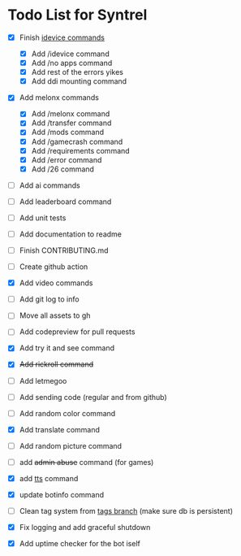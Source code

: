# Todo List for Syntrel

- [x] Finish [idevice commands](https://github.com/jkcoxson/idevice/blob/master/idevice/src/lib.rs#L522)
  - [x] Add /idevice command
  - [x] Add /no apps command
  - [x] Add rest of the errors yikes
  - [x] Add ddi mounting command

- [x] Add melonx commands
  - [x] Add /melonx command
  - [x] Add /transfer command
  - [x] Add /mods command
  - [x] Add /gamecrash command
  - [x] Add /requirements command
  - [x] Add /error command
  - [x] Add /26 command

- [ ] Add ai commands

- [ ] Add leaderboard command

- [ ] Add unit tests

- [ ] Add documentation to readme

- [ ] Finish CONTRIBUTING.md

- [ ] Create github action 

- [x] Add video commands

- [ ] Add git log to info 

- [ ] Move all assets to gh

- [ ] Add codepreview for pull requests

- [x] Add try it and see command

- [x] ~~Add rickroll command~~

- [ ] Add letmegoo

- [ ] Add sending code (regular and from github)

- [ ] Add random color command

- [x] Add translate command

- [ ] Add random picture command

- [ ] add ~~admin abuse~~ command (for games)

- [x] add [tts](https://developer.puter.com/tutorials/free-unlimited-text-to-speech-api/) command

- [x] update botinfo command

- [ ] Clean tag system from [tags branch](https://github.com/neoarz/Syntrel/tree/tags) (make sure db is persistent)

- [x] Fix logging and add graceful shutdown

- [x] Add uptime checker for the bot iself 
